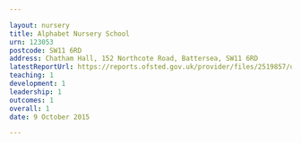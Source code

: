 ```yaml
---

layout: nursery
title: Alphabet Nursery School
urn: 123053
postcode: SW11 6RD
address: Chatham Hall, 152 Northcote Road, Battersea, SW11 6RD
latestReportUrl: https://reports.ofsted.gov.uk/provider/files/2519857/urn/123053.pdf
teaching: 1
development: 1
leadership: 1
outcomes: 1
overall: 1
date: 9 October 2015

---
```

